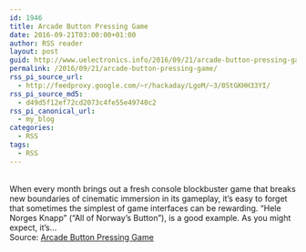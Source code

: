 ```yaml
---
id: 1946
title: Arcade Button Pressing Game
date: 2016-09-21T03:00:00+01:00
author: RSS reader
layout: post
guid: http://www.uelectronics.info/2016/09/21/arcade-button-pressing-game/
permalink: /2016/09/21/arcade-button-pressing-game/
rss_pi_source_url:
  - http://feedproxy.google.com/~r/hackaday/LgoM/~3/0StGKHH33YI/
rss_pi_source_md5:
  - d49d5f12ef72cd2073c4fe55e49740c2
rss_pi_canonical_url:
  - my_blog
categories:
  - RSS
tags:
  - RSS
---
```

&#013;  
When every month brings out a fresh console blockbuster game that breaks new boundaries of cinematic immersion in its gameplay, it’s easy to forget that sometimes the simplest of game interfaces can be rewarding. “Hele Norges Knapp” (“All of Norway’s Button”), is a good example. As you might expect, it’s…&#013;  
Source: <a href="http://feedproxy.google.com/~r/hackaday/LgoM/~3/0StGKHH33YI/" target="_blank">Arcade Button Pressing Game</a>